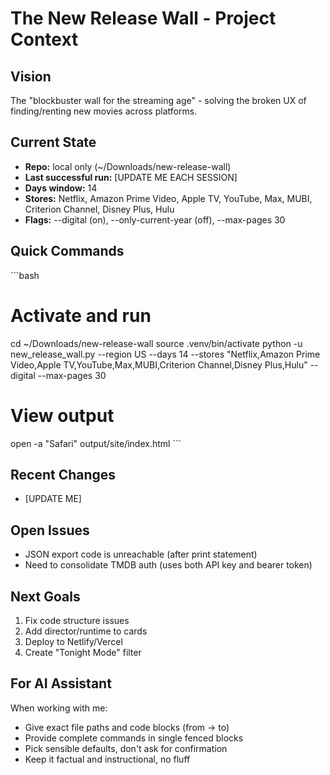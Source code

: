 # The New Release Wall - Project Context

## Vision
The "blockbuster wall for the streaming age" - solving the broken UX of finding/renting new movies across platforms.

## Current State
- **Repo:** local only (~/Downloads/new-release-wall)
- **Last successful run:** [UPDATE ME EACH SESSION]
- **Days window:** 14
- **Stores:** Netflix, Amazon Prime Video, Apple TV, YouTube, Max, MUBI, Criterion Channel, Disney Plus, Hulu
- **Flags:** --digital (on), --only-current-year (off), --max-pages 30

## Quick Commands
\`\`\`bash
# Activate and run
cd ~/Downloads/new-release-wall
source .venv/bin/activate
python -u new_release_wall.py --region US --days 14 --stores "Netflix,Amazon Prime Video,Apple TV,YouTube,Max,MUBI,Criterion Channel,Disney Plus,Hulu" --digital --max-pages 30

# View output
open -a "Safari" output/site/index.html
\`\`\`

## Recent Changes
- [UPDATE ME]

## Open Issues
- JSON export code is unreachable (after print statement)
- Need to consolidate TMDB auth (uses both API key and bearer token)

## Next Goals
1. Fix code structure issues
2. Add director/runtime to cards
3. Deploy to Netlify/Vercel
4. Create "Tonight Mode" filter

## For AI Assistant
When working with me:
- Give exact file paths and code blocks (from → to)
- Provide complete commands in single fenced blocks
- Pick sensible defaults, don't ask for confirmation
- Keep it factual and instructional, no fluff
